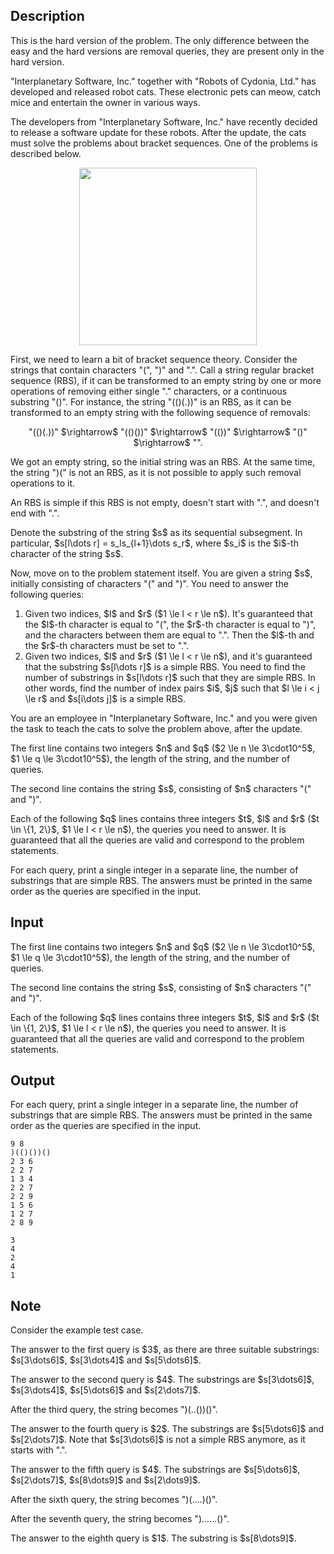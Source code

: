## Description

<div><p><span class="tex-font-style-it">This is the hard version of the problem. The only difference between the easy and the hard versions are removal queries, they are present only in the hard version.</span></p><p>"Interplanetary Software, Inc." together with "Robots of Cydonia, Ltd." has developed and released robot cats. These electronic pets can meow, catch mice and entertain the owner in various ways.</p><p>The developers from "Interplanetary Software, Inc." have recently decided to release a software update for these robots. After the update, the cats must solve the problems about bracket sequences. One of the problems is described below.</p><center> <img class="tex-graphics" src="file://b6YedsWw.png" style="max-width: 100.0%;max-height: 100.0%;" width="284px"> </center><p>First, we need to learn a bit of bracket sequence theory. Consider the strings that contain characters "<span class="tex-font-style-tt">(</span>", "<span class="tex-font-style-tt">)</span>" and "<span class="tex-font-style-tt">.</span>". Call a string <span class="tex-font-style-it">regular bracket sequence (RBS)</span>, if it can be transformed to an empty string by one or more operations of removing either single "<span class="tex-font-style-tt">.</span>" characters, or a continuous substring "<span class="tex-font-style-tt">()</span>". For instance, the string "<span class="tex-font-style-tt">(()(.))</span>" is an RBS, as it can be transformed to an empty string with the following sequence of removals:</p><center> "<span class="tex-font-style-tt">(()(<span class="tex-font-style-underline">.</span>))</span>" $\rightarrow$ "<span class="tex-font-style-tt">(()<span class="tex-font-style-underline">()</span>)</span>" $\rightarrow$ "<span class="tex-font-style-tt">(<span class="tex-font-style-underline">()</span>)</span>" $\rightarrow$ "<span class="tex-font-style-tt"><span class="tex-font-style-underline">()</span></span>" $\rightarrow$ "". </center><p>We got an empty string, so the initial string was an RBS. At the same time, the string "<span class="tex-font-style-tt">)(</span>" is not an RBS, as it is not possible to apply such removal operations to it.</p><p>An RBS is <span class="tex-font-style-it">simple</span> if this RBS is not empty, doesn't start with "<span class="tex-font-style-tt">.</span>", and doesn't end with "<span class="tex-font-style-tt">.</span>".</p><p>Denote the <span class="tex-font-style-it">substring</span> of the string $s$ as its sequential subsegment. In particular, $s[l\dots r] = s_ls_{l+1}\dots s_r$, where $s_i$ is the $i$-th character of the string $s$.</p><p>Now, move on to the problem statement itself. You are given a string $s$, initially consisting of characters "<span class="tex-font-style-tt">(</span>" and "<span class="tex-font-style-tt">)</span>". You need to answer the following queries:</p><ol> <li> Given two indices, $l$ and $r$ ($1 \le l &lt; r \le n$). It's <span class="tex-font-style-bf">guaranteed</span> that the $l$-th character is equal to "<span class="tex-font-style-tt">(</span>", the $r$-th character is equal to "<span class="tex-font-style-tt">)</span>", and the characters between them are equal to "<span class="tex-font-style-tt">.</span>". Then the $l$-th and the $r$-th characters must be set to "<span class="tex-font-style-tt">.</span>". </li><li> Given two indices, $l$ and $r$ ($1 \le l &lt; r \le n$), and it's <span class="tex-font-style-bf">guaranteed</span> that the substring $s[l\dots r]$ is a <span class="tex-font-style-bf">simple RBS</span>. You need to find the number of substrings in $s[l\dots r]$ such that they are simple RBS. In other words, find the number of index pairs $i$, $j$ such that $l \le i &lt; j \le r$ and $s[i\dots j]$ is a simple RBS. </li></ol><p>You are an employee in "Interplanetary Software, Inc." and you were given the task to teach the cats to solve the problem above, after the update.</p></div><div class="input-specification"><p>The first line contains two integers $n$ and $q$ ($2 \le n \le 3\cdot10^5$, $1 \le q \le 3\cdot10^5$), the length of the string, and the number of queries.</p><p>The second line contains the string $s$, consisting of $n$ characters "<span class="tex-font-style-tt">(</span>" and "<span class="tex-font-style-tt">)</span>".</p><p>Each of the following $q$ lines contains three integers $t$, $l$ and $r$ ($t \in \{1, 2\}$, $1 \le l &lt; r \le n$), the queries you need to answer. It is guaranteed that all the queries are valid and correspond to the problem statements.</p></div><div class="output-specification"><p>For each query, print a single integer in a separate line, the number of substrings that are simple RBS. The answers must be printed in the same order as the queries are specified in the input.</p></div>

## Input

<p>The first line contains two integers $n$ and $q$ ($2 \le n \le 3\cdot10^5$, $1 \le q \le 3\cdot10^5$), the length of the string, and the number of queries.</p><p>The second line contains the string $s$, consisting of $n$ characters "<span class="tex-font-style-tt">(</span>" and "<span class="tex-font-style-tt">)</span>".</p><p>Each of the following $q$ lines contains three integers $t$, $l$ and $r$ ($t \in \{1, 2\}$, $1 \le l &lt; r \le n$), the queries you need to answer. It is guaranteed that all the queries are valid and correspond to the problem statements.</p>

## Output

<p>For each query, print a single integer in a separate line, the number of substrings that are simple RBS. The answers must be printed in the same order as the queries are specified in the input.</p>





```input1
9 8
)(()())()
2 3 6
2 2 7
1 3 4
2 2 7
2 2 9
1 5 6
1 2 7
2 8 9
```




```output1
3
4
2
4
1
```



## Note

<p>Consider the example test case.</p><p>The answer to the first query is $3$, as there are three suitable substrings: $s[3\dots6]$, $s[3\dots4]$ and $s[5\dots6]$.</p><p>The answer to the second query is $4$. The substrings are $s[3\dots6]$, $s[3\dots4]$, $s[5\dots6]$ and $s[2\dots7]$.</p><p>After the third query, the string becomes "<span class="tex-font-style-tt">)(..())()</span>".</p><p>The answer to the fourth query is $2$. The substrings are $s[5\dots6]$ and $s[2\dots7]$. Note that $s[3\dots6]$ is not a simple RBS anymore, as it starts with "<span class="tex-font-style-tt">.</span>".</p><p>The answer to the fifth query is $4$. The substrings are $s[5\dots6]$, $s[2\dots7]$, $s[8\dots9]$ and $s[2\dots9]$.</p><p>After the sixth query, the string becomes "<span class="tex-font-style-tt">)(....)()</span>".</p><p>After the seventh query, the string becomes "<span class="tex-font-style-tt">)......()</span>".</p><p>The answer to the eighth query is $1$. The substring is $s[8\dots9]$.</p>
